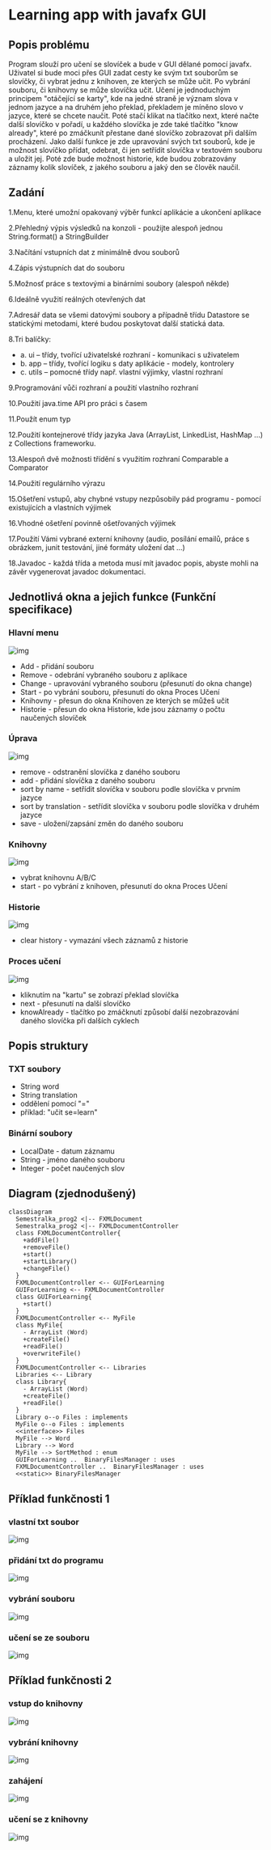 # Learning app with javafx GUI

## Popis problému
Program slouží pro učení se slovíček a bude v GUI dělané pomocí javafx. Uživatel si bude moci přes GUI zadat cesty ke svým txt souborům se slovíčky, či vybrat jednu z knihoven, ze kterých se může učit. Po vybrání souboru, či knihovny se může slovíčka učit. Učení je jednoduchým principem "otáčející se karty", kde na jedné straně je význam slova v jednom jazyce a na druhém jeho překlad, překladem je míněno slovo v jazyce, které se chcete naučit. Poté stačí klikat na tlačítko next, které načte další slovíčko v pořadí, u každého slovíčka je zde také tlačítko "know already", které po zmáčkunít přestane dané slovíčko zobrazovat při dalším procházení. Jako další funkce je zde upravování svých txt souborů, kde je možnost slovíčko přídat, odebrat, či jen setřídit slovíčka v textovém souboru a uložit jej. Poté zde bude možnost historie, kde budou zobrazovány záznamy kolik slovíček, z jakého souboru a jaký den se člověk naučil.


## Zadání

1.Menu, které umožní opakovaný výběr funkcí aplikácie a ukončení aplikace

2.Přehledný výpis výsledků na konzoli - použijte alespoň jednou String.format() a StringBuilder

3.Načítání vstupních dat z minimálně dvou souborů 

4.Zápis výstupních dat do souboru

5.Možnosť práce s textovými a binárními soubory (alespoň někde)

6.Ideálně využití reálných otevřených dat

7.Adresář data se všemi datovými soubory a případně třídu Datastore se statickými metodami, které budou poskytovat další statická data.

8.Tri balíčky: 
+	a. 	ui – třídy, tvořící uživatelské rozhraní - komunikaci s uživatelem
+ b. 	app – třídy, tvořící logiku s daty aplikácie - modely, kontrolery
+ c. 	utils – pomocné třídy např. vlastní výjimky, vlastní rozhraní
                
9.Programování vůči rozhraní a použití vlastního rozhraní

10.Použití java.time API pro práci s časem

11.Použít enum typ

12.Použití kontejnerové třídy jazyka Java (ArrayList, LinkedList, HashMap ...) z Collections frameworku.

13.Alespoň dvě možnosti třídění s využitím rozhraní Comparable a Comparator 

14.Použití regulárního výrazu

15.Ošetření vstupů, aby chybné vstupy nezpůsobily pád programu - pomocí existujících a vlastních výjimek

16.Vhodné ošetření povinně ošetřovaných výjimek

17.Použití Vámi vybrané externí knihovny (audio, posílání emailů, práce s obrázkem, junit testování, jiné formáty uložení dat ...)

18.Javadoc - každá třída a metoda musí mít javadoc popis, abyste mohli na závěr vygenerovat javadoc dokumentaci. 




## Jednotlivá okna a jejich funkce (Funkční specifikace)
### Hlavní menu
![img](./pic_for_doc/okno1.png)
+ Add - přidání souboru
+ Remove - odebrání vybraného souboru z aplikace
+ Change - upravování vybraného souboru (přesunutí do okna change)
+ Start - po vybrání souboru, přesunutí do okna Proces Učení
+ Knihovny - přesun do okna Knihoven ze kterých se můžeš učit
+ Historie - přesun do okna Historie, kde jsou záznamy o počtu naučených slovíček
### Úprava
![img](./pic_for_doc/okno2.png)
+ remove - odstranění slovíčka z daného souboru
+ add - přidání slovíčka z daného souboru
+ sort by name - setřídit slovíčka v souboru podle slovíčka v prvním jazyce
+ sort by translation - setřídit slovíčka v souboru podle slovíčka v druhém jazyce
+ save - uložení/zapsání změn do daného souboru
### Knihovny
![img](./pic_for_doc/okno3.png)
+ vybrat knihovnu A/B/C
+ start - po vybrání z knihoven, přesunutí do okna Proces Učení
### Historie
![img](./pic_for_doc/okno4.png)
+ clear history - vymazání všech záznamů z historie
### Proces učení
![img](./pic_for_doc/okno5.png)
+ kliknutím na "kartu" se zobrazí překlad slovíčka
+ next - přesunutí na další slovíčko
+ knowAlready - tlačítko po zmáčknutí způsobí další nezobrazování daného slovíčka při dalších cyklech


## Popis struktury
### TXT soubory
+ String word
+ String translation
+ oddělení pomocí "="
+ příklad: "učit se=learn"
### Binární soubory
+ LocalDate - datum záznamu
+ String - jméno daného souboru
+ Integer - počet naučených slov

## Diagram (zjednodušený)            

```mermaid
classDiagram
  Semestralka_prog2 <|-- FXMLDocument
  Semestralka_prog2 <|-- FXMLDocumentController
  class FXMLDocumentController{
    +addFile()
    +removeFile()
    +start()
    +startLibrary()
    +changeFile()
  }
  FXMLDocumentController <-- GUIForLearning
  GUIForLearning <-- FXMLDocumentController
  class GUIForLearning{
    +start()
  }
  FXMLDocumentController <-- MyFile
  class MyFile{
    - ArrayList ⟨Word⟩
    +createFile()
    +readFile()
    +overwriteFile()
  }
  FXMLDocumentController <-- Libraries
  Libraries <-- Library
  class Library{
    - ArrayList ⟨Word⟩
    +createFile()
    +readFile()
  }
  Library o--o Files : implements
  MyFile o--o Files : implements
  <<interface>> Files
  MyFile --> Word
  Library --> Word
  MyFile --> SortMethod : enum
  GUIForLearning ..  BinaryFilesManager : uses
  FXMLDocumentController ..  BinaryFilesManager : uses
  <<static>> BinaryFilesManager
```

## Příklad funkčnosti 1
### vlastní txt soubor
![img](./pic_for_doc/TextFile.png)
### přidání txt do programu
![img](./pic_for_doc/addingTextFile.png)
### vybrání souboru
![img](./pic_for_doc/choosingTextFile.png)
### učení se ze souboru
![img](./pic_for_doc/startingLearningOfTextFile.png)

## Příklad funkčnosti 2
### vstup do knihovny
![img](./pic_for_doc/f2_1.png)
### vybrání knihovny
![img](./pic_for_doc/f2_2.png)
### zahájení
![img](./pic_for_doc/f2_3.png)
### učení se z knihovny
![img](./pic_for_doc/f2_4.png)
